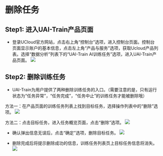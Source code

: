 

# 删除任务

## Step1: 进入UAI-Train产品页面

-  登录UCloud官方网站，点击右上角“控制台”选项，进入控制台页面。控制台页面显示账户的基本信息，点击左上角“产品与服务”选项，获取Ucloud产品列表。选择“数据分析”列表下的“UAI-Train AI训练任务”选项，进入UAI-Train产品页面。
![](ai/uai-train/images/set-up/ai产品.jpg)

## Step2: 删除训练任务

- UAI-Train为用户提供了两种删除训练任务的入口。（需要注意的是，只有运行状态为“任务异常”，“任务完成”，“任务中止”的训练任务才能被删除哦）

方法一：在产品页面的训练任务列表上找到目标任务，选择操作列表中的“删除”选项。
![](ai/uai-train/images/set-up/deletejob_case1.png)

方法二：点击目标任务，进入任务概览页面，点击“删除”选项。
![](ai/uai-train/images/set-up/deletejob_case2.png)

- 确认弹出信息无误后，点击“确定”选项，删除目标任务。
![](ai/uai-train/images/set-up/deletejob_info.png)

- 删除完成后将提示删除成功的信息，训练任务列表页上目标任务信息将消失。
![](ai/uai-train/images/set-up/deletejob_after.png)
